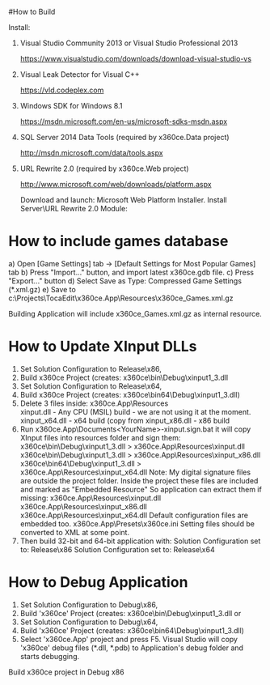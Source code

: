 #How to Build

Install:

1. Visual Studio Community 2013 or 
   Visual Studio Professional 2013

   https://www.visualstudio.com/downloads/download-visual-studio-vs

2. Visual Leak Detector for Visual C++

   https://vld.codeplex.com

3. Windows SDK for Windows 8.1

   https://msdn.microsoft.com/en-us/microsoft-sdks-msdn.aspx
   
4. SQL Server 2014 Data Tools (required by x360ce.Data project)

   http://msdn.microsoft.com/data/tools.aspx

5. URL Rewrite 2.0 (required by x360ce.Web project)

   http://www.microsoft.com/web/downloads/platform.aspx
   
   Download and launch: Microsoft Web Platform Installer. Install Server\URL Rewrite 2.0 Module:

# How to include games database

a) Open [Game Settings] tab -> [Default Settings for Most Popular Games] tab
b) Press "Import..." button, and import latest x360ce.gdb file.
c) Press "Export..." button
d) Select Save as Type: Compressed Game Settings (*.xml.gz)
e) Save to c:\Projects\TocaEdit\x360ce.App\Resources\x360ce_Games.xml.gz

Building Application will include x360ce_Games.xml.gz as internal resource.

# How to Update XInput DLLs

1. Set Solution Configuration to Release\x86,
2. Build x360ce Project (creates: x360ce\bin\Debug\xinput1_3.dll
3. Set Solution Configuration to Release\x64,
4. Build x360ce Project (creates: x360ce\bin64\Debug\xinput1_3.dll)
5. Delete 3 files inside: x360ce.App\Resources\
     xinput.dll - Any CPU (MSIL) build - we are not using it at the moment.
     xinput_x64.dll - x64 build (copy from
     xinput_x86.dll - x86 build
6. Run x360ce.App\Documents\<YourName>-xinput.sign.bat
     it will copy XInput files into resources folder and sign them:
      x360ce\bin\Debug\xinput1_3.dll > x360ce.App\Resources\xinput.dll
      x360ce\bin\Debug\xinput1_3.dll > x360ce.App\Resources\xinput_x86.dll
      x360ce\bin64\Debug\xinput1_3.dll > x360ce.App\Resources\xinput_x64.dll
    Note: My digital signature files are outside the project folder.
    Inside the project these files are included and marked as "Embedded Resource"
    So application can extract them if missing:
         x360ce.App\Resources\xinput.dll
         x360ce.App\Resources\xinput_x86.dll
         x360ce.App\Resources\xinput_x64.dll
    Default configuration files are embedded too.
         x360ce.App\Presets\x360ce.ini
    Setting files should be converted to XML at some point.
7. Then build 32-bit and 64-bit application with:
     Solution Configuration set to: Release\x86
     Solution Configuration set to: Release\x64

# How to Debug Application

1. Set Solution Configuration to Debug\x86,
2. Build 'x360ce' Project (creates: x360ce\bin\Debug\xinput1_3.dll
or
3. Set Solution Configuration to Debug\x64,
4. Build 'x360ce' Project (creates: x360ce\bin64\Debug\xinput1_3.dll)
5. Select 'x360ce.App' project and press F5.
   Visual Studio will copy 'x360ce' debug files (*.dll, *.pdb) to Application's debug folder and starts debugging.

Build x360ce project in Debug x86
